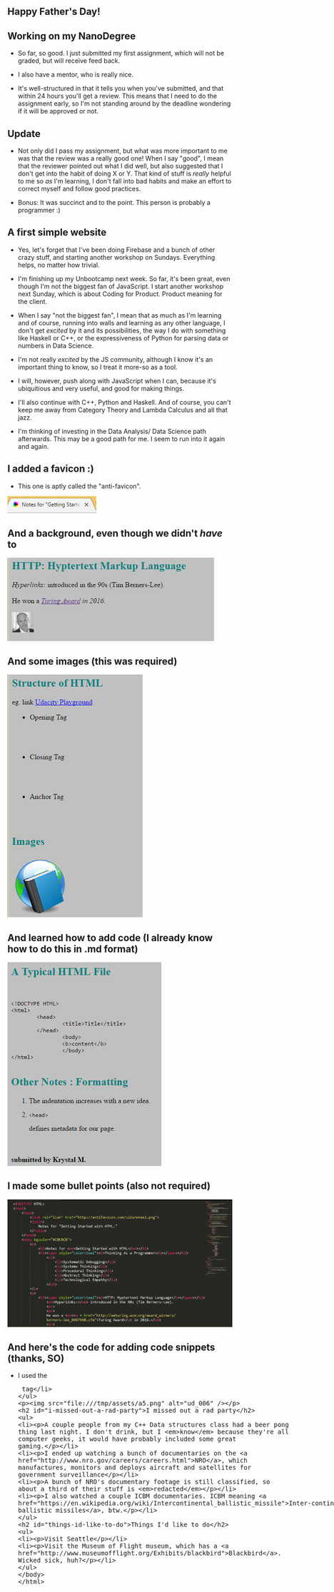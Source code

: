 ## Happy Father's Day!

## Working on my NanoDegree

- So far, so good. 
  I just submitted my first assignment, which will not be graded, 
  but will receive feed back.
  
- I also have a mentor, who is really nice.
 
- It's well-structured in that it tells you
  when you've submitted, and that within 24 hours you'll get a review.
  This means that I need to do the assignment early, so I'm not
  standing around by the deadline wondering if it will be approved or not.
  
## Update

- Not only did I pass my assignment, but what was more important
  to me was that the review was a really good one!
  When I say "good", I mean that the reviewer pointed out what 
  I did well, but also suggested that I don't get into the habit 
  of doing X or Y. That kind of stuff is *really* helpful to me
  so *as* I'm learning, I don't fall into bad habits and make
  an effort to correct myself and follow good practices. 
  
- Bonus: It was succinct and to the point. This person is probably
  a programmer :)
  
## A first simple website

- Yes, let's forget that I've been doing Firebase and a bunch
  of other crazy stuff, and starting another workshop on Sundays.
  Everything helps, no matter how trivial. 
  
- I'm finishing up my Unbootcamp next week.
  So far, it's been great, even though I'm not the biggest fan
  of JavaScript. I start another workshop next Sunday,
  which is about Coding for Product. Product meaning for
  the client.
  
- When I say "not the biggest fan", I mean that as much 
  as I'm learning and of course, running into walls and 
  learning as any other language, I don't get *excited*
  by it and its possibilities, the way I do with something
  like Haskell or C++, or the expressiveness of Python for 
  parsing data or numbers in Data Science.
  
- I'm not really *excited* by the 
  JS community, although I know it's an important thing to
  know, so I treat it more-so as a tool.
  
- I will, however, push along with JavaScript when I can,
  because it's ubiquitious and very useful, and good
  for making things. 
  
- I'll also continue with C++, Python and Haskell.
  And of course, you can't keep me away from Category Theory
  and Lambda Calculus and all that jazz. 
  
- I'm thinking of investing in the Data Analysis/ Data
  Science path afterwards. This may be a good path for me.
  I seem to run into it again and again.

## I added a favicon :)

- This one is aptly called the "anti-favicon".

![ud_001](/images/ud_001.png)

## And a background, even though we didn't *have* to

![ud_002](/images/ud_002.png)

## And some images (this was required)

![ud_003](/images/ud_003.png)

## And learned how to add code (I already know how to do this in .md format)

![ud_004](/images/ud_004.png)

## I made some bullet points (also not required)

![ud_005](/images/ud_005.png)

## And here's the code for adding code snippets (thanks, SO)

- I used the <xmp> tag

![ud_006](/images/ud_006.png)

## I missed out a rad party

- A couple people from my C++ Data structures class had a beer pong
  thing last night.
  I don't drink, but I *know* because they're all computer geeks,
  it would have probably included some great gaming.
  
- I ended up watching a bunch of documentaries on the [NRO](http://www.nro.gov/careers/careers.html),
  which manufactures, monitors and deploys aircraft and satellites for 
  government surveillance
  
- A bunch of NRO's documentary footage is still classified, 
  so about a third of their stuff is *redacted*
  
- I also watched a couple ICBM documentaries.
  ICBM meaning [Inter-continental ballistic missiles](https://en.wikipedia.org/wiki/Intercontinental_ballistic_missile), btw.
  
## Things I'd like to do

- Visit Seattle

- Visit the Museum of Flight museum,
  which has a [Blackbird](http://www.museumofflight.org/Exhibits/blackbird).
  Wicked sick, huh?

